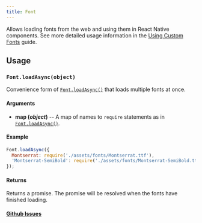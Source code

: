```yaml
---
title: Font
---
```


Allows loading fonts from the web and using them in React Native components. See more detailed usage information in the [Using Custom Fonts](../../guides/using-custom-fonts/#using-custom-fonts) guide.

## Usage

### `Font.loadAsync(object)`

Convenience form of [`Font.loadAsync()`](#fontloadasync) that loads multiple fonts at once.

#### Arguments

-   **map (_object_)** -- A map of names to `require` statements as in [`Font.loadAsync()`](#fontloadasync).

#### Example

```javascript
Font.loadAsync({
  Montserrat: require('./assets/fonts/Montserrat.ttf'),
  'Montserrat-SemiBold': require('./assets/fonts/Montserrat-SemiBold.ttf'),
});
```

#### Returns

Returns a promise. The promise will be resolved when the fonts have finished loading.

#### [Github Issues](https://github.com/expo/expo/labels/Font)
